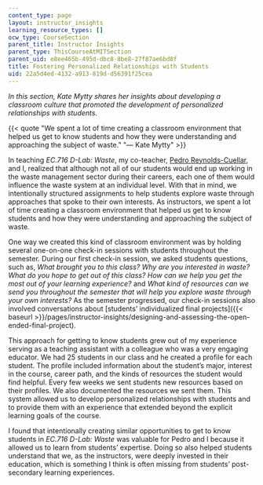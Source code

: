 ```yaml
---
content_type: page
layout: instructor_insights
learning_resource_types: []
ocw_type: CourseSection
parent_title: Instructor Insights
parent_type: ThisCourseAtMITSection
parent_uid: e8ee465b-495d-dbc8-8be8-27f87ae6bd8f
title: Fostering Personalized Relationships with Students
uid: 22a5d4ed-4132-a913-819d-d56391f25cea
---
```


_In this section, Kate Mytty shares her insights about developing a classroom culture that promoted the development of personalized relationships with students._

{{< quote "We spent a lot of time creating a classroom environment that helped us get to know students and how they were understanding and approaching the subject of waste." "— Kate Mytty" >}}

In teaching _EC.716 D-Lab: Waste_, my co-teacher, [Pedro Reynolds-Cuellar](https://d-lab.mit.edu/about/people/pedro-reynolds-cuellar), and I, realized that although not all of our students would end up working in the waste management sector during their careers, each one of them would influence the waste system at an individual level. With that in mind, we intentionally structured assignments to help students explore waste through approaches that spoke to their own interests. As instructors, we spent a lot of time creating a classroom environment that helped us get to know students and how they were understanding and approaching the subject of waste.

One way we created this kind of classroom environment was by holding several one-on-one check-in sessions with students throughout the semester. During our first check-in session, we asked students questions, such as, _What brought you to this class? Why are you interested in waste? What do you hope to get out of this class? How can we help you get the most out of your learning experience?_ and _What kind of resources can we send you throughout the semester that will help you explore waste through your own interests?_ As the semester progressed, our check-in sessions also involved conversations about [students’ individualized final projects]({{< baseurl >}}/pages/instructor-insights/designing-and-assessing-the-open-ended-final-project).

This approach for getting to know students grew out of my experience serving as a teaching assistant with a colleague who was a very engaging educator. We had 25 students in our class and he created a profile for each student. The profile included information about the student’s major, interest in the course, career path, and the kinds of resources the student would find helpful. Every few weeks we sent students new resources based on their profiles. We also documented the resources we sent them. This system allowed us to develop personalized relationships with students and to provide them with an experience that extended beyond the explicit learning goals of the course.

I found that intentionally creating similar opportunities to get to know students in _EC.716 D-Lab: Waste_ was valuable for Pedro and I because it allowed us to learn from students’ expertise. Doing so also helped students understand that we, as the instructors, were deeply invested in their education, which is something I think is often missing from students’ post-secondary learning experiences.